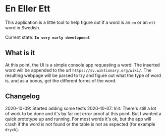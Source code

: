 # En Eller Ett

This application is a little tool to help figure out if a word is an `en` or an `ett` word in Swedish.

Current state: **`In very early development`**

## What is it

At this point, the UI is a simple console app requesting a word. The inserted word will be appended to the url `https://sv.wiktionary.org/wiki/`. The resulting webpage will be parsed to try and figure out what the type of word is, and as a bonus, get the different forms of the word.

## Changelog
2020-10-09: Started adding some tests
2020-10-07: Init: There's still a lot of work to be done and it's by far not error proof at this point. But I wanted a quick prototype up and running. For most words it's ok, but the app will crash if the word is not found or the table is not as expected (for example `dryck`).